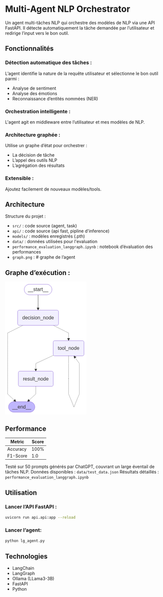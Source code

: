 # Multi-Agent NLP Orchestrator

Un agent multi-tâches NLP qui orchestre des modèles de NLP via une API FastAPI.
Il détecte automatiquement la tâche demandée par l’utilisateur et redirige l’input vers le bon outil.

## Fonctionnalités

### Détection automatique des tâches :
L’agent identifie la nature de la requête utilisateur et sélectionne le bon outil parmi :

 - Analyse de sentiment
 - Analyse des émotions
 - Reconnaissance d’entités nommées (NER)

### Orchestration intelligente :
L'agent agit en middleware entre l’utilisateur et mes modèles de NLP.

### Architecture graphée :
Utilise un graphe d’état pour orchestrer :

 - La décision de tâche
 - L’appel des outils NLP
 - L’agrégation des résultats

### Extensible :
Ajoutez facilement de nouveaux modèles/tools.


## Architecture

 Structure du projet :

- `src/` : code source (agent, task)
- `api/` : code source (api fast, pipline d'inference)
- `models/` : modèles enregistrés (.pth)
- `data/` : données utilisées pour l'evaluation
- `performance_evaluation_langgraph.ipynb` : notebook d’évaluation des performances
- `graph.png` : # graphe de l’agent

## Graphe d’exécution :
![Description de l'image](graph.png)

##  Performance
| Metric   | Score |
|----------| ----- |
| Accuracy | 100%  |
| F1-Score | 1.0   |

Testé sur 50 prompts générés par ChatGPT, couvrant un large éventail de tâches NLP.
Données disponibles : `data/test_data.json` 
Résultats détaillés : `performance_evaluation_langgraph.ipynb`

## Utilisation

### Lancer l’API FastAPI :
```bash
uvicorn run api.api:app --reload
```

### Lancer l’agent:

```bash
python lg_agent.py
```

## Technologies
- LangChain
- LangGraph
- Ollama (LLama3-3B)
- FastAPI
- Python